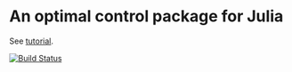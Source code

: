# An optimal control package for Julia

See [tutorial](tutorial.ipynb).

[![Build Status](https://github.com/TimHalo86/NLOCPSolver.jl/actions/workflows/CI.yml/badge.svg?branch=master)](https://github.com/TimHalo86/NLOCPSolver.jl/actions/workflows/CI.yml?query=branch%3Amaster)
